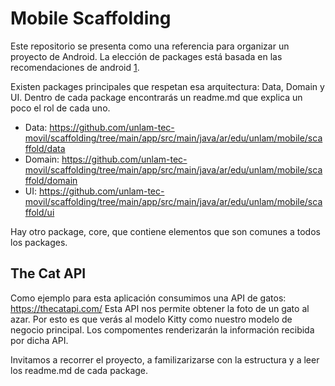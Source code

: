 # Mobile Scaffolding

Este repositorio se presenta como una referencia para organizar un proyecto de Android. La elección de packages está
basada en las recomendaciones de android [1].

Existen packages principales que respetan esa arquitectura: Data, Domain y UI. Dentro de cada package encontrarás un
readme.md que explica un poco el rol de cada uno.

* Data: https://github.com/unlam-tec-movil/scaffolding/tree/main/app/src/main/java/ar/edu/unlam/mobile/scaffold/data
* Domain: https://github.com/unlam-tec-movil/scaffolding/tree/main/app/src/main/java/ar/edu/unlam/mobile/scaffold/domain
* UI: https://github.com/unlam-tec-movil/scaffolding/tree/main/app/src/main/java/ar/edu/unlam/mobile/scaffold/ui

Hay otro package, core, que contiene elementos que son comunes a todos los packages.

## The Cat API

Como ejemplo para esta aplicación consumimos una API de gatos: https://thecatapi.com/ Esta API nos permite obtener la
foto de un gato al azar. Por esto es que verás al modelo Kitty como nuestro modelo de negocio principal. Los compomentes
renderizarán la información recibida por dicha API.

Invitamos a recorrer el proyecto, a familizarizarse con la estructura y a leer los readme.md de cada package.


[1]: https://developer.android.com/topic/architecture#recommended-app-arch
